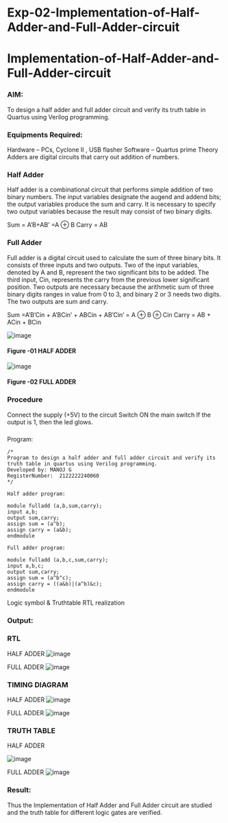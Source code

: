 # Exp-02-Implementation-of-Half-Adder-and-Full-Adder-circuit

# Implementation-of-Half-Adder-and-Full-Adder-circuit
### AIM:
To design a half adder and full adder circuit and verify its truth table in Quartus using Verilog programming.

### Equipments Required:
Hardware – PCs, Cyclone II , USB flasher
Software – Quartus prime
Theory
Adders are digital circuits that carry out addition of numbers.

### Half Adder
Half adder is a combinational circuit that performs simple addition of two binary numbers. The input variables designate the augend and addend bits; the output variables produce the sum and carry. It is necessary to specify two output variables because the result may consist of two binary digits.

Sum = A’B+AB’ =A ⊕ B Carry = AB

### Full Adder
Full adder is a digital circuit used to calculate the sum of three binary bits. It consists of three inputs and two outputs. Two of the input variables, denoted by A and B, represent the two significant bits to be added. The third input, Cin, represents the carry from the previous lower significant position. Two outputs are necessary because the arithmetic sum of three binary digits ranges in value from 0 to 3, and binary 2 or 3 needs two digits. The two outputs are sum and carry.

Sum =A’B’Cin + A’BCin’ + ABCin + AB’Cin’ = A ⊕ B ⊕ Cin Carry = AB + ACin + BCin

 ![image](https://user-images.githubusercontent.com/36288975/163552156-a13e5a56-c638-4110-97d9-8896907c8d25.png)

#### Figure -01 HALF ADDER 


![image](https://user-images.githubusercontent.com/36288975/163552057-b3547877-6d07-45b4-b7e0-bcfebfad9e1d.png)

#### Figure -02 FULL ADDER 

### Procedure

Connect the supply (+5V) to the circuit
Switch ON the main switch
If the output is 1, then the led glows.
### 
Program:
```
/*
Program to design a half adder and full adder circuit and verify its truth table in quartus using Verilog programming.
Developed by: MANOJ G
RegisterNumber:  2122222240060
*/

Half adder program:

module fulladd (a,b,sum,carry);
input a,b;
output sum,carry;
assign sum = (a^b);
assign carry = (a&b);
endmodule

Full adder program:

module fulladd (a,b,c,sum,carry);
input a,b,c;
output sum,carry;
assign sum = (a^b^c);
assign carry = ((a&b)|(a^b)&c);
endmodule
```
Logic symbol & Truthtable
RTL realization

### Output:
### RTL
HALF ADDER
![image](https://user-images.githubusercontent.com/69635071/234767065-6290c6c9-7191-44a2-873c-f346f6645fc2.png)

FULL ADDER
![image](https://user-images.githubusercontent.com/69635071/234767150-42fab4a7-79fd-4122-9c9d-095889e43ce8.png)

### TIMING DIAGRAM
HALF ADDER
![image](https://user-images.githubusercontent.com/69635071/234767347-6cccbb43-17aa-4d5d-8dac-5d5d6974c6da.png)

FULL ADDER
![image](https://user-images.githubusercontent.com/69635071/234767428-5417f145-a1bd-4392-a097-1710c6c291e9.png)



### TRUTH TABLE 
HALF ADDER

![image](https://user-images.githubusercontent.com/69635071/234767533-018261f1-229d-43d3-b172-f48681826210.png)


FULL ADDER
![image](https://user-images.githubusercontent.com/69635071/234767606-a14e13cb-03db-48f2-aaed-9893f7cd38e6.png)


### Result:
Thus the Implementation of Half Adder and Full Adder circuit are studied and the truth table for different logic gates are verified.
